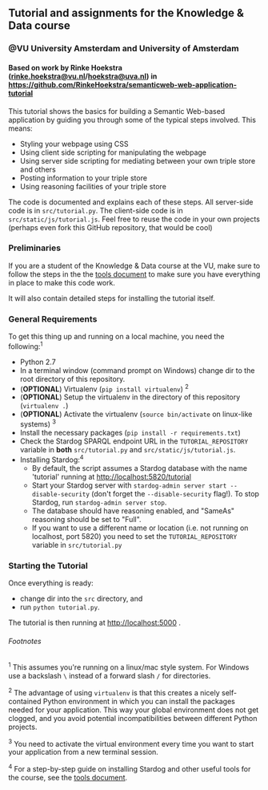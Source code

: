 ## Tutorial and assignments for the Knowledge & Data course
### @VU University Amsterdam and University of Amsterdam
#### Based on work by Rinke Hoekstra (<rinke.hoekstra@vu.nl>/<hoekstra@uva.nl>) in https://github.com/RinkeHoekstra/semanticweb-web-application-tutorial

This tutorial shows the basics for building a Semantic Web-based application by guiding you through some of the typical steps involved. This means:

* Styling your webpage using CSS
* Using client side scripting for manipulating the webpage
* Using server side scripting for mediating between your own triple store and others
* Posting information to your triple store
* Using reasoning facilities of your triple store

The code is documented and explains each of these steps. All server-side code is in `src/tutorial.py`. The client-side code is in `src/static/js/tutorial.js`. Feel free to reuse the code in your own projects (perhaps even fork this GitHub repository, that would be cool)

### Preliminaries

If you are a student of the Knowledge & Data course at the VU, make sure to follow the steps in the the [tools document](tools.md) to make sure you have everything in place to make this code work.

It will also contain detailed steps for installing the tutorial itself.

### General Requirements

To get this thing up and running on a local machine, you need the following:<sup>1</sup>

* Python 2.7
* In a terminal window (command prompt on Windows) change dir to the root directory of this repository.
* (**OPTIONAL**) Virtualenv (`pip install virtualenv`) <sup>2</sup>
* (**OPTIONAL**) Setup the virtualenv in the directory of this repository (`virtualenv .`)
* (**OPTIONAL**) Activate the virtualenv (`source bin/activate` on linux-like systems) <sup>3</sup>
* Install the necessary packages (`pip install -r requirements.txt`)
* Check the Stardog SPARQL endpoint URL in the `TUTORIAL_REPOSITORY` variable in **both** `src/tutorial.py` and `src/static/js/tutorial.js`.  
* Installing Stardog:<sup>4</sup>
	* By default, the script assumes a Stardog database with the name 'tutorial' running at <http://localhost:5820/tutorial>
	* Start your Stardog server with `stardog-admin server start --disable-security` (don't forget the `--disable-security` flag!). To stop Stardog, run `stardog-admin server stop`.
	* The database should have reasoning enabled, and "SameAs" reasoning should be set to "Full".
	* If you want to use a different name or location (i.e. not running on localhost, port 5820) you need to set the `TUTORIAL_REPOSITORY` variable in `src/tutorial.py`

### Starting the Tutorial

Once everything is ready:

* change dir into the `src` directory, and
* run `python tutorial.py`.

The tutorial is then running at <http://localhost:5000> .

###### Footnotes

<sup>1</sup> This assumes you're running on a linux/mac style system. For Windows use a backslash `\` instead of a forward slash `/` for directories.

<sup>2</sup> The advantage of using `virtualenv` is that this creates a nicely self-contained Python environment in which you can install the packages needed for your application. This way your global environment does not get clogged, and you avoid potential incompatibilities between different Python projects.

<sup>3</sup> You need to activate the virtual environment every time you want to start your application from a new terminal session.

<sup>4</sup> For a step-by-step guide on installing Stardog and other useful tools for the course, see the [tools document](tools.md).

